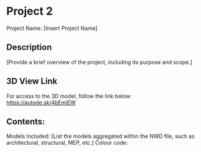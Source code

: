 # Project 2
Project Name: [Insert Project Name]

## Description
[Provide a brief overview of the project, including its purpose and scope.]

## 3D View Link
For access to the 3D model, follow the link below: https://autode.sk/4bEmjEW


## Contents:
Models Included: [List the models aggregated within the NWD file, such as architectural, structural, MEP, etc.]
Colour code:
